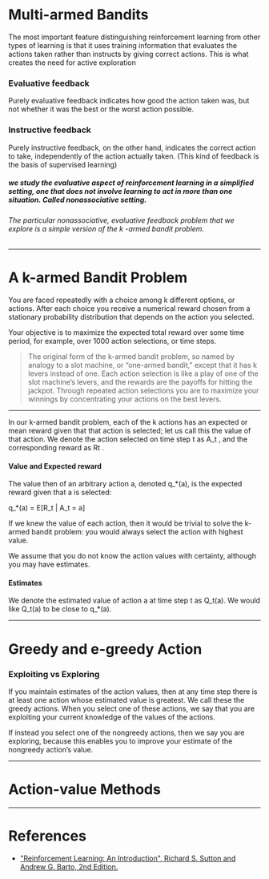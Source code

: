 # Multi-armed Bandits

The most important feature distinguishing reinforcement learning from other types of
learning is that it uses training information that evaluates the actions taken rather than instructs by giving correct actions. This is what creates the need for active exploration


### Evaluative feedback
Purely evaluative feedback indicates how good the action taken was, but not whether it was the best or the worst action possible.

### Instructive feedback
Purely instructive feedback, on the other hand, indicates the correct action to take, independently of the action actually taken. (This kind of feedback is the basis of supervised learning)

##### we study the evaluative aspect of reinforcement learning in a simplified setting, one that does not involve learning to act in more than one situation. Called nonassociative setting.

###### The particular nonassociative, evaluative feedback problem that we explore is a simple version of the k -armed bandit problem.

---

# A k-armed Bandit Problem

You are faced repeatedly with a choice among k different options, or actions.
After each choice you receive a numerical reward chosen from a stationary probability distribution that depends on the action you selected. 

Your objective is to maximize the expected total reward over some time period, for example, over 1000 action selections, or time steps.

> The original form of the k-armed bandit problem, so named by analogy to a slot machine, or “one-armed bandit,” except that it has k levers instead of one. Each action selection is like a play of one of the slot machine’s levers, and the rewards are the payoffs for hitting the jackpot. Through repeated action selections you are to maximize your winnings by concentrating your actions on the best levers.

---

In our k-armed bandit problem, each of the k actions has an expected or mean reward given that that action is selected; let us call this the value of that action. We denote the action selected on time step t as A_t , and the corresponding reward as Rt . 
#### Value and Expected reward
The value then of an arbitrary action a, denoted q_*(a), is the expected reward given that a is selected:

q_*(a) = E[R_t | A_t = a]

If we knew the value of each action, then it would be trivial to solve the k-armed bandit problem: you would always select the action with highest value. 

We assume that you do not know the action values with certainty, although you may have estimates. 

#### Estimates
We denote the estimated value of action a at time step t as Q_t(a). We would like Q_t(a) to be close to q_*(a).


---
# Greedy and e-greedy Action
### Exploiting vs Exploring

If you maintain estimates of the action values, then at any time step there is at least one action whose estimated value is greatest. We call these the greedy actions. When you select one of these actions, we say that you are exploiting your current knowledge of the values of the actions. 

If instead you select one of the nongreedy actions, then we say you are exploring, because this enables you to improve your estimate of the nongreedy action’s
value.

---
# Action-value Methods






---
# References

- ["Reinforcement Learning: An Introduction", Richard S. Sutton and Andrew G. Barto, 2nd Edition.](https://inst.eecs.berkeley.edu/~cs188/sp20/assets/files/SuttonBartoIPRLBook2ndEd.pdf)
